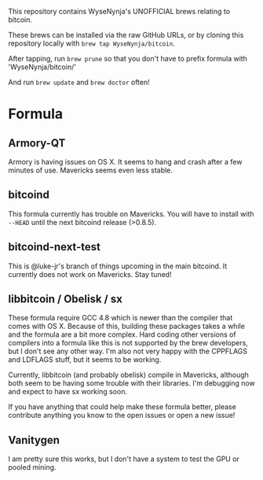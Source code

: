 This repository contains WyseNynja's UNOFFICIAL brews relating to bitcoin.

These brews can be installed via the raw GitHub URLs, or by cloning this
repository locally with `brew tap WyseNynja/bitcoin`.

After tapping, run `brew prune` so that you don't have to prefix formula with 'WyseNynja/bitcoin/'

And run `brew update` and `brew doctor` often!

# Formula

## Armory-QT

Armory is having issues on OS X.  It seems to hang and crash after a few minutes of use.  Mavericks seems even less stable.

## bitcoind

This formula currently has trouble on Mavericks.  You will have to install with `--HEAD` until the next bitcoind release (>0.8.5).

## bitcoind-next-test

This is @luke-jr's branch of things upcoming in the main bitcoind.  It currently does not work on Mavericks.  Stay tuned!

## libbitcoin / Obelisk / sx

These formula require GCC 4.8 which is newer than the compiler that comes with OS X.  Because of this, building these packages takes a while and the formula are a bit more complex.  Hard coding other versions of compilers into a formula like this is not supported by the brew developers, but I don't see any other way.  I'm also not very happy with the CPPFLAGS and LDFLAGS stuff, but it seems to be working.

Currently, libbitcoin (and probably obelisk) compile in Mavericks, although both seem to be having some trouble with their libraries.  I'm debugging now and expect to have sx working soon.

If you have anything that could help make these formula better, please contribute anything you know to the open issues or open a new issue!

## Vanitygen

I am pretty sure this works, but I don't have a system to test the GPU or pooled mining.
